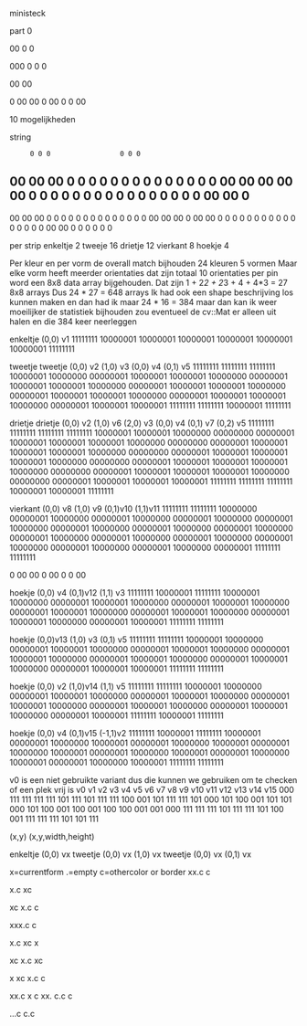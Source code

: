 ministeck

part
0

00      0
        0
        
000     0
        0
        0

00
00

0   00      00        0 
00  0        0       00 

10 mogelijkheden

string

         0 0 0                 0 0 0
00 00 00 0 0 0 0 0 0 0 0 0 0 0 0 0 0 00 00 00
00 00  0 0 0 0 0 0 0 0 0 0 0 0 0 0 0  0 00 00 0
-----------------------------------------------
00 00 00 0 0 0 0 0 0 0 0 0 0 0 0 0 0 00 00 00 0
00 00  0 0 0 0 0 0 0 0 0 0 0 0 0 0 0  0 00 00 
         0 0 0                 0 0 0


per strip
enkeltje  2
tweeje   16
drietje  12
vierkant  8
hoekje    4

Per kleur en per vorm de overall match bijhouden
24 kleuren
5 vormen
Maar elke vorm heeft meerder orientaties dat zijn totaal
10 orientaties
per pin word een 8x8 data array bijgehouden. Dat zijn
1 + 2*2 + 2*3 + 4 + 4*3 = 27 8x8 arrays
Dus 24 * 27 = 648 arrays
Ik had ook een shape beschrijving los kunnen maken en dan had ik maar
24 * 16 = 384 maar dan kan ik weer moeilijker de statistiek bijhouden
zou eventueel de cv::Mat er alleen uit halen en die 384 keer neerleggen


enkeltje
(0,0) v1
11111111
10000001
10000001
10000001
10000001
10000001
10000001
11111111

tweetje                 tweetje
(0,0) v2    (1,0) v3    (0,0) v4    (0,1) v5
11111111    11111111    11111111    10000001
10000000    00000001    10000001    10000001
10000000    00000001    10000001    10000001
10000000    00000001    10000001    10000001
10000000    00000001    10000001    10000001
10000000    00000001    10000001    10000001
10000000    00000001    10000001    10000001
11111111    11111111    10000001    11111111
                    
drietje                             drietje
(0,0) v2    (1,0) v6    (2,0) v3    (0,0) v4    (0,1) v7    (0,2) v5
11111111    11111111    11111111    11111111    10000001    10000001
10000000    00000000    00000001    10000001    10000001    10000001
10000000    00000000    00000001    10000001    10000001    10000001
10000000    00000000    00000001    10000001    10000001    10000001
10000000    00000000    00000001    10000001    10000001    10000001
10000000    00000000    00000001    10000001    10000001    10000001
10000000    00000000    00000001    10000001    10000001    10000001
11111111    11111111    11111111    10000001    10000001    11111111

vierkant
(0,0) v8    (1,0) v9    (0,1)v10    (1,1)v11
11111111    11111111    10000000    00000001
10000000    00000001    10000000    00000001
10000000    00000001    10000000    00000001
10000000    00000001    10000000    00000001
10000000    00000001    10000000    00000001
10000000    00000001    10000000    00000001
10000000    00000001    10000000    00000001
10000000    00000001    11111111    11111111

0   00      00        0 
00  0        0       00 

hoekje
(0,0) v4    (0,1)v12    (1,1) v3
11111111    10000001    11111111
10000001    10000000    00000001
10000001    10000000    00000001
10000001    10000000    00000001
10000001    10000000    00000001
10000001    10000000    00000001
10000001    10000000    00000001
10000001    11111111    11111111

hoekje
(0,0)v13    (1,0) v3    (0,1) v5
11111111    11111111    10000001
10000000    00000001    10000001
10000000    00000001    10000001
10000000    00000001    10000001
10000000    00000001    10000001
10000000    00000001    10000001
10000000    00000001    10000001
10000001    11111111    11111111

hoekje
(0,0) v2    (1,0)v14    (1,1) v5
11111111    11111111    10000001
10000000    00000001    10000001
10000000    00000001    10000001
10000000    00000001    10000001
10000000    00000001    10000001
10000000    00000001    10000001
10000000    00000001    10000001
11111111    10000001    11111111

hoekje
(0,0) v4    (0,1)v15    (-1,1)v2
11111111    10000001    11111111
10000001    00000001    10000000
10000001    00000001    10000000
10000001    00000001    10000000
10000001    00000001    10000000
10000001    00000001    10000000
10000001    00000001    10000000
10000001    11111111    11111111


v0 is een niet gebruikte variant dus die kunnen we gebruiken om te checken of een plek vrij is
v0    v1    v2    v3    v4    v5    v6    v7    v8    v9    v10   v11   v12   v13   v14   v15
000   111   111   111   111   101   111   101   111   111   100   001   101   111   111   101
000   101   100   001   101   101   000   101   100   001   100   001   100   100   001   001
000   111   111   111   101   111   111   101   100   001   111   111   111   101   101   111

 (x,y) (x,y,width,height)
 
 enkeltje (0,0) vx
 tweetje  (0,0) vx (1,0) vx
 tweetje  (0,0) vx (0,1) vx
 
 x=currentform .=empty c=othercolor or border
 xx.c
   c
   
 x.c
 xc
 
 xc
 x.c
  c
  
  
 xxx.c
    c
    
 x.c
 xc
 x
 
 xc
 x.c
 xc
 
 x
 xc
 x.c
  c
  
 xx.c
 x c
 xx.
 c.c
  c
 
 ...c
 c.c
                                        
